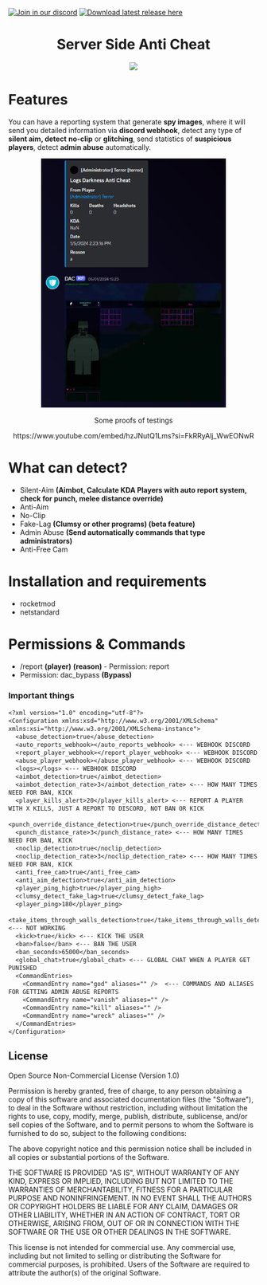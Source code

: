 [![Join in our discord](https://discordapp.com/api/guilds/869187450159923221/widget.png)](https://discord.gg/wWtjUcvXQp)
[![Download latest release here](https://img.shields.io/badge/download-latest_release-brightgreen.svg?maxAge=2592000)](https://github.com/Darkness-Anti-Cheat/Darkness-AntiCheat/releases/)
<div align="center">
    <h1>Server Side Anti Cheat</h1>
    <img height="150px;" src="https://darknesscommunity.club/assets/plugins/images/server/anticheat.png"></img>
</div>

<h1>Features</h1>

You can have a reporting system that generate <b>spy images</b>, where it will send you detailed information via <b>discord webhook</b>, detect any type of <b>silent aim, detect</b> <b>no-clip</b> or <b>glitching</b>, send statistics of <b>suspicious players</b>, detect <b>admin abuse</b> automatically.
<div align="center">
    <img height="500px;" src=".github\image-examples\example.png"></img>
</div>
<div align="center">
    <p>Some proofs of testings</p>
    https://www.youtube.com/embed/hzJNutQ1Lms?si=FkRRyAlj_WwEONwR
</div>

<h1>What can detect?</h1>

- Silent-Aim <b>(Aimbot, Calculate KDA Players with auto report system, check for punch, melee distance override)</b>
- Anti-Aim
- No-Clip
- Fake-Lag <b>(Clumsy or other programs) (beta feature)</b>
- Admin Abuse <b>(Send automatically commands that type administrators)</b>
- Anti-Free Cam

<h1>Installation and requirements</h1>

- rocketmod
- netstandard

<h1>Permissions & Commands</h1>

- /report <b>(player)</b> <b>(reason)</b> - Permission: report
- Permission: dac_bypass <b>(Bypass)</b>

<h3>Important things</h3>

```
<?xml version="1.0" encoding="utf-8"?>
<Configuration xmlns:xsd="http://www.w3.org/2001/XMLSchema" xmlns:xsi="http://www.w3.org/2001/XMLSchema-instance">
  <abuse_detection>true</abuse_detection>
  <auto_reports_webhook></auto_reports_webhook> <--- WEBHOOK DISCORD
  <report_player_webhook></report_player_webhook> <--- WEBHOOK DISCORD
  <abuse_player_webhook></abuse_player_webhook> <--- WEBHOOK DISCORD
  <logs></logs> <--- WEBHOOK DISCORD
  <aimbot_detection>true</aimbot_detection>
  <aimbot_detection_rate>3</aimbot_detection_rate> <--- HOW MANY TIMES NEED FOR BAN, KICK
  <player_kills_alert>20</player_kills_alert> <--- REPORT A PLAYER WITH X KILLS, JUST A REPORT TO DISCORD, NOT BAN OR KICK
  <punch_override_distance_detection>true</punch_override_distance_detection>
  <punch_distance_rate>3</punch_distance_rate> <--- HOW MANY TIMES NEED FOR BAN, KICK
  <noclip_detection>true</noclip_detection>
  <noclip_detection_rate>3</noclip_detection_rate> <--- HOW MANY TIMES NEED FOR BAN, KICK
  <anti_free_cam>true</anti_free_cam>
  <anti_aim_detection>true</anti_aim_detection>
  <player_ping_high>true</player_ping_high>
  <clumsy_detect_fake_lag>true</clumsy_detect_fake_lag>
  <player_ping>180</player_ping>
  <take_items_through_walls_detection>true</take_items_through_walls_detection> <--- NOT WORKING
  <kick>true</kick> <--- KICK THE USER
  <ban>false</ban> <--- BAN THE USER
  <ban_seconds>65000</ban_seconds>
  <global_chat>true</global_chat> <--- GLOBAL CHAT WHEN A PLAYER GET PUNISHED
  <CommandEntries>
    <CommandEntry name="god" aliases="" />  <--- COMMANDS AND ALIASES FOR GETTING ADMIN ABUSE REPORTS
    <CommandEntry name="vanish" aliases="" />
    <CommandEntry name="kill" aliases="" />
    <CommandEntry name="wreck" aliases="" />
  </CommandEntries>
</Configuration>
```

## License

Open Source Non-Commercial License (Version 1.0)

Permission is hereby granted, free of charge, to any person obtaining a copy of this software and associated documentation files (the "Software"), to deal in the Software without restriction, including without limitation the rights to use, copy, modify, merge, publish, distribute, sublicense, and/or sell copies of the Software, and to permit persons to whom the Software is furnished to do so, subject to the following conditions:

The above copyright notice and this permission notice shall be included in all copies or substantial portions of the Software.

THE SOFTWARE IS PROVIDED "AS IS", WITHOUT WARRANTY OF ANY KIND, EXPRESS OR IMPLIED, INCLUDING BUT NOT LIMITED TO THE WARRANTIES OF MERCHANTABILITY, FITNESS FOR A PARTICULAR PURPOSE AND NONINFRINGEMENT. IN NO EVENT SHALL THE AUTHORS OR COPYRIGHT HOLDERS BE LIABLE FOR ANY CLAIM, DAMAGES OR OTHER LIABILITY, WHETHER IN AN ACTION OF CONTRACT, TORT OR OTHERWISE, ARISING FROM, OUT OF OR IN CONNECTION WITH THE SOFTWARE OR THE USE OR OTHER DEALINGS IN THE SOFTWARE.

This license is not intended for commercial use. Any commercial use, including but not limited to selling or distributing the Software for commercial purposes, is prohibited. Users of the Software are required to attribute the author(s) of the original Software.




